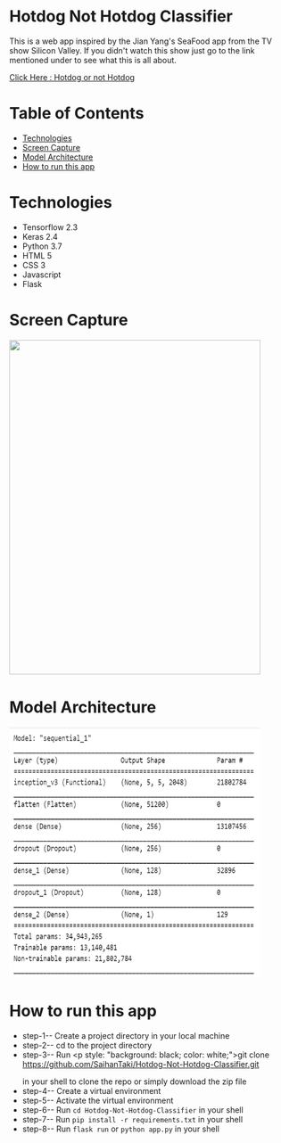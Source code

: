 # **Hotdog Not Hotdog Classifier**

This is a web app inspired by the Jian Yang's SeaFood app from the TV show Silicon Valley. If you didn't watch this show just go to the link mentioned under to see what this is all about.

<a href = "https://youtu.be/pqTntG1RXSY">Click Here : Hotdog or not Hotdog</a>

# **Table of Contents**

-   [Technologies](#Technologies)
-   [Screen Capture](#Screen-Capture)
-   [Model Architecture](#Model-Architecture)
-   [How to run this app](#How-to-run-this-app)

# **Technologies**

-   Tensorflow 2.3
-   Keras 2.4
-   Python 3.7
-   HTML 5
-   CSS 3
-   Javascript
-   Flask

# **Screen Capture**

<img src="static/app.gif" width="450" height="600" />
<br>

# **Model Architecture**

<img src="static/model_architecture.png" width="450" height="450" />
<br>

# **How to run this app**

-   step-1-- Create a project directory in your local machine
-   step-2-- cd to the project directory
-   step-3-- Run <p style: "background: black; color: white;">git clone https://github.com/SaihanTaki/Hotdog-Not-Hotdog-Classifier.git</p> in your shell to clone the repo or simply download the zip file
-   step-4-- Create a virtual environment
-   step-5-- Activate the virtual environment
-   step-6-- Run `cd Hotdog-Not-Hotdog-Classifier` in your shell
-   step-7-- Run `pip install -r requirements.txt` in your shell
-   step-8-- Run `flask run` or `python app.py` in your shell
